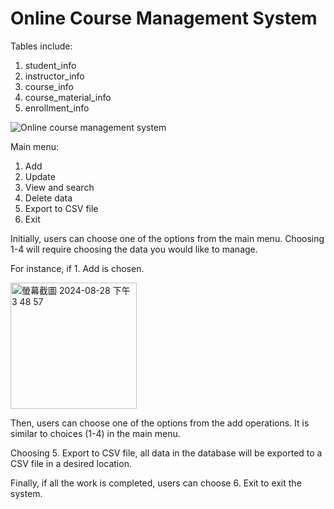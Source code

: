 # Online Course Management System

Tables include:
1. student_info
2. instructor_info
3. course_info
4. course_material_info
5. enrollment_info

![Online course management system](https://github.com/user-attachments/assets/b3a751b1-6554-4de3-89ed-0027dc109ac2)

Main menu:
1. Add
2. Update
3. View and search
4. Delete data
5. Export to CSV file
6. Exit

Initially, users can choose one of the options from the main menu.
Choosing 1-4 will require choosing the data you would like to manage.

For instance, if 1. Add is chosen.

<img width="202" alt="螢幕截圖 2024-08-28 下午3 48 57" src="https://github.com/user-attachments/assets/3ac54b40-6469-4316-92a5-b8436d19346b">

Then, users can choose one of the options from the add operations.
It is similar to choices (1-4) in the main menu.

Choosing 5. Export to CSV file, all data in the database will be exported to a CSV file in a desired location.

Finally, if all the work is completed, users can choose 6. Exit to exit the system.
